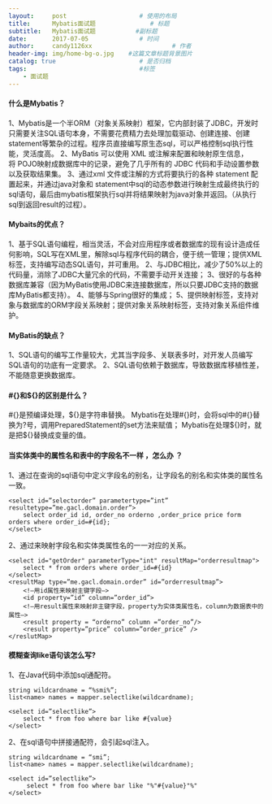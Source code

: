 ```yaml
---
layout:     post                    # 使用的布局
title:      Mybatis面试题               # 标题 
subtitle:   Mybatis面试题           #副标题
date:       2017-07-05              # 时间
author:     candy1126xx                      # 作者
header-img: img/home-bg-o.jpg    #这篇文章标题背景图片
catalog: true                       # 是否归档
tags:                               #标签
    - 面试题
---
```


#### 什么是Mybatis？
1、Mybatis是一个半ORM（对象关系映射）框架，它内部封装了JDBC，开发时只需要关注SQL语句本身，不需要花费精力去处理加载驱动、创建连接、创建statement等繁杂的过程。程序员直接编写原生态sql，可以严格控制sql执行性能，灵活度高。
2、MyBatis 可以使用 XML 或注解来配置和映射原生信息，将 POJO映射成数据库中的记录，避免了几乎所有的 JDBC 代码和手动设置参数以及获取结果集。
3、通过xml 文件或注解的方式将要执行的各种 statement 配置起来，并通过java对象和 statement中sql的动态参数进行映射生成最终执行的sql语句，最后由mybatis框架执行sql并将结果映射为java对象并返回。（从执行sql到返回result的过程）。

#### Mybaits的优点？
1、基于SQL语句编程，相当灵活，不会对应用程序或者数据库的现有设计造成任何影响，SQL写在XML里，解除sql与程序代码的耦合，便于统一管理；提供XML标签，支持编写动态SQL语句，并可重用。
2、与JDBC相比，减少了50%以上的代码量，消除了JDBC大量冗余的代码，不需要手动开关连接；
3、很好的与各种数据库兼容（因为MyBatis使用JDBC来连接数据库，所以只要JDBC支持的数据库MyBatis都支持）。
4、能够与Spring很好的集成；
5、提供映射标签，支持对象与数据库的ORM字段关系映射；提供对象关系映射标签，支持对象关系组件维护。

#### MyBatis的缺点？
1、SQL语句的编写工作量较大，尤其当字段多、关联表多时，对开发人员编写SQL语句的功底有一定要求。
2、SQL语句依赖于数据库，导致数据库移植性差，不能随意更换数据库。

#### #{}和${}的区别是什么？
#{}是预编译处理，${}是字符串替换。
Mybatis在处理#{}时，会将sql中的#{}替换为?号，调用PreparedStatement的set方法来赋值；
Mybatis在处理${}时，就是把${}替换成变量的值。

#### 当实体类中的属性名和表中的字段名不一样 ，怎么办 ？
1、通过在查询的sql语句中定义字段名的别名，让字段名的别名和实体类的属性名一致。
```
<select id=”selectorder” parametertype=”int” resultetype=”me.gacl.domain.order”>
    select order_id id, order_no orderno ,order_price price form orders where order_id=#{id};
</select>
```
2、通过<resultMap>来映射字段名和实体类属性名的一一对应的关系。
```
<select id="getOrder" parameterType="int" resultMap="orderresultmap">
    select * from orders where order_id=#{id}
</select>
<resultMap type=”me.gacl.domain.order” id=”orderresultmap”>
    <!–用id属性来映射主键字段–>
    <id property=”id” column=”order_id”>
    <!–用result属性来映射非主键字段，property为实体类属性名，column为数据表中的属性–>
    <result property = “orderno” column =”order_no”/>
    <result property=”price” column=”order_price” />
</reslutMap>
```

#### 模糊查询like语句该怎么写?
1、在Java代码中添加sql通配符。
```
string wildcardname = “%smi%”;
list<name> names = mapper.selectlike(wildcardname);

<select id=”selectlike”>
    select * from foo where bar like #{value}
</select>
```
2、在sql语句中拼接通配符，会引起sql注入。
```
string wildcardname = “smi”;
list<name> names = mapper.selectlike(wildcardname);

<select id=”selectlike”>
     select * from foo where bar like "%"#{value}"%"
</select>
```

